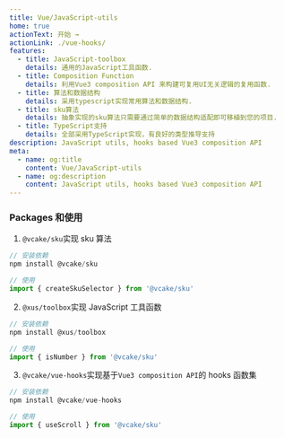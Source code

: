 ```yaml
---
title: Vue/JavaScript-utils
home: true
actionText: 开始 →
actionLink: ./vue-hooks/
features:
  - title: JavaScript-toolbox
    details: 通用的JavaScript工具函数.
  - title: Composition Function
    details: 利用Vue3 composition API 来构建可复用UI无关逻辑的复用函数.
  - title: 算法和数据结构
    details: 采用typescript实现常用算法和数据结构.
  - title: sku算法
    details: 抽象实现的sku算法只需要通过简单的数据结构适配即可移植到您的项目.
  - title: TypeScript支持
    details: 全部采用TypeScript实现，有良好的类型推导支持
description: JavaScript utils, hooks based Vue3 composition API
meta:
  - name: og:title
    content: Vue/JavaScript-utils
  - name: og:description
    content: JavaScript utils, hooks based Vue3 composition API
---
```


### Packages 和使用

1. `@vcake/sku`实现 sku 算法

```JavaScript
// 安装依赖
npm install @vcake/sku

// 使用
import { createSkuSelector } from '@vcake/sku'
```

2. `@xus/toolbox`实现 JavaScript 工具函数

```JavaScript
// 安装依赖
npm install @xus/toolbox

// 使用
import { isNumber } from '@vcake/sku'
```

3. `@vcake/vue-hooks`实现基于`Vue3 composition API`的 hooks 函数集

```JavaScript
// 安装依赖
npm install @vcake/vue-hooks

// 使用
import { useScroll } from '@vcake/sku'
```
